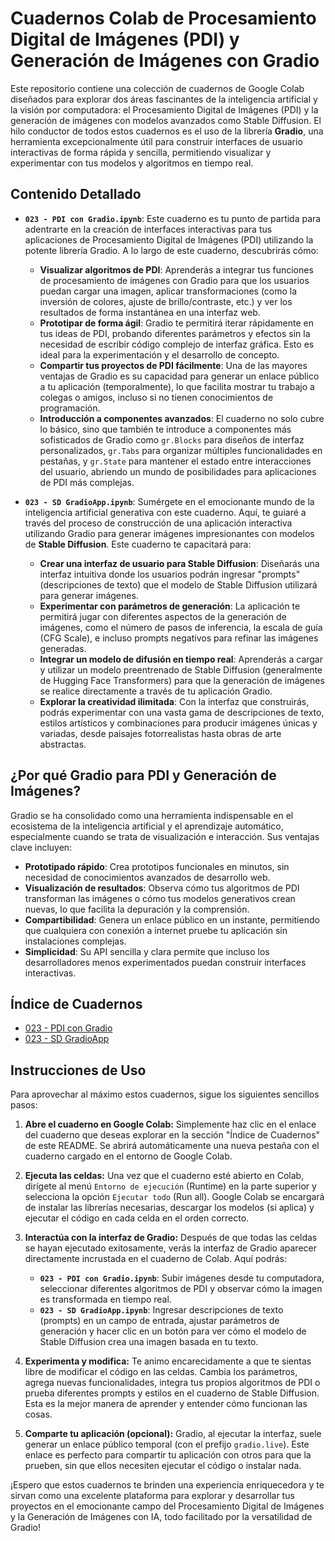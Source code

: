 # Cuadernos Colab de Procesamiento Digital de Imágenes (PDI) y Generación de Imágenes con Gradio

Este repositorio contiene una colección de cuadernos de Google Colab diseñados para explorar dos áreas fascinantes de la inteligencia artificial y la visión por computadora: el Procesamiento Digital de Imágenes (PDI) y la generación de imágenes con modelos avanzados como Stable Diffusion. El hilo conductor de todos estos cuadernos es el uso de la librería **Gradio**, una herramienta excepcionalmente útil para construir interfaces de usuario interactivas de forma rápida y sencilla, permitiendo visualizar y experimentar con tus modelos y algoritmos en tiempo real.

## Contenido Detallado

* **`023 - PDI con Gradio.ipynb`**:
    Este cuaderno es tu punto de partida para adentrarte en la creación de interfaces interactivas para tus aplicaciones de Procesamiento Digital de Imágenes (PDI) utilizando la potente librería Gradio. A lo largo de este cuaderno, descubrirás cómo:
    * **Visualizar algoritmos de PDI**: Aprenderás a integrar tus funciones de procesamiento de imágenes con Gradio para que los usuarios puedan cargar una imagen, aplicar transformaciones (como la inversión de colores, ajuste de brillo/contraste, etc.) y ver los resultados de forma instantánea en una interfaz web.
    * **Prototipar de forma ágil**: Gradio te permitirá iterar rápidamente en tus ideas de PDI, probando diferentes parámetros y efectos sin la necesidad de escribir código complejo de interfaz gráfica. Esto es ideal para la experimentación y el desarrollo de concepto.
    * **Compartir tus proyectos de PDI fácilmente**: Una de las mayores ventajas de Gradio es su capacidad para generar un enlace público a tu aplicación (temporalmente), lo que facilita mostrar tu trabajo a colegas o amigos, incluso si no tienen conocimientos de programación.
    * **Introducción a componentes avanzados**: El cuaderno no solo cubre lo básico, sino que también te introduce a componentes más sofisticados de Gradio como `gr.Blocks` para diseños de interfaz personalizados, `gr.Tabs` para organizar múltiples funcionalidades en pestañas, y `gr.State` para mantener el estado entre interacciones del usuario, abriendo un mundo de posibilidades para aplicaciones de PDI más complejas.

* **`023 - SD GradioApp.ipynb`**:
    Sumérgete en el emocionante mundo de la inteligencia artificial generativa con este cuaderno. Aquí, te guiaré a través del proceso de construcción de una aplicación interactiva utilizando Gradio para generar imágenes impresionantes con modelos de **Stable Diffusion**. Este cuaderno te capacitará para:
    * **Crear una interfaz de usuario para Stable Diffusion**: Diseñarás una interfaz intuitiva donde los usuarios podrán ingresar "prompts" (descripciones de texto) que el modelo de Stable Diffusion utilizará para generar imágenes.
    * **Experimentar con parámetros de generación**: La aplicación te permitirá jugar con diferentes aspectos de la generación de imágenes, como el número de pasos de inferencia, la escala de guía (CFG Scale), e incluso prompts negativos para refinar las imágenes generadas.
    * **Integrar un modelo de difusión en tiempo real**: Aprenderás a cargar y utilizar un modelo preentrenado de Stable Diffusion (generalmente de Hugging Face Transformers) para que la generación de imágenes se realice directamente a través de tu aplicación Gradio.
    * **Explorar la creatividad ilimitada**: Con la interfaz que construirás, podrás experimentar con una vasta gama de descripciones de texto, estilos artísticos y combinaciones para producir imágenes únicas y variadas, desde paisajes fotorrealistas hasta obras de arte abstractas.

## ¿Por qué Gradio para PDI y Generación de Imágenes?

Gradio se ha consolidado como una herramienta indispensable en el ecosistema de la inteligencia artificial y el aprendizaje automático, especialmente cuando se trata de visualización e interacción. Sus ventajas clave incluyen:

* **Prototipado rápido**: Crea prototipos funcionales en minutos, sin necesidad de conocimientos avanzados de desarrollo web.
* **Visualización de resultados**: Observa cómo tus algoritmos de PDI transforman las imágenes o cómo tus modelos generativos crean nuevas, lo que facilita la depuración y la comprensión.
* **Compartibilidad**: Genera un enlace público en un instante, permitiendo que cualquiera con conexión a internet pruebe tu aplicación sin instalaciones complejas.
* **Simplicidad**: Su API sencilla y clara permite que incluso los desarrolladores menos experimentados puedan construir interfaces interactivas.

## Índice de Cuadernos

* [023 - PDI con Gradio](023%20-%20PDI%20con%20Gradio.ipynb)
* [023 - SD GradioApp](023%20-%20SD%20GradioApp.ipynb)

## Instrucciones de Uso

Para aprovechar al máximo estos cuadernos, sigue los siguientes sencillos pasos:

1.  **Abre el cuaderno en Google Colab:** Simplemente haz clic en el enlace del cuaderno que deseas explorar en la sección "Índice de Cuadernos" de este README. Se abrirá automáticamente una nueva pestaña con el cuaderno cargado en el entorno de Google Colab.

2.  **Ejecuta las celdas:** Una vez que el cuaderno esté abierto en Colab, dirígete al menú `Entorno de ejecución` (Runtime) en la parte superior y selecciona la opción `Ejecutar todo` (Run all). Google Colab se encargará de instalar las librerías necesarias, descargar los modelos (si aplica) y ejecutar el código en cada celda en el orden correcto.

3.  **Interactúa con la interfaz de Gradio:** Después de que todas las celdas se hayan ejecutado exitosamente, verás la interfaz de Gradio aparecer directamente incrustada en el cuaderno de Colab. Aquí podrás:
    * **`023 - PDI con Gradio.ipynb`**: Subir imágenes desde tu computadora, seleccionar diferentes algoritmos de PDI y observar cómo la imagen es transformada en tiempo real.
    * **`023 - SD GradioApp.ipynb`**: Ingresar descripciones de texto (prompts) en un campo de entrada, ajustar parámetros de generación y hacer clic en un botón para ver cómo el modelo de Stable Diffusion crea una imagen basada en tu texto.

4.  **Experimenta y modifica:** Te animo encarecidamente a que te sientas libre de modificar el código en las celdas. Cambia los parámetros, agrega nuevas funcionalidades, integra tus propios algoritmos de PDI o prueba diferentes prompts y estilos en el cuaderno de Stable Diffusion. Esta es la mejor manera de aprender y entender cómo funcionan las cosas.

5.  **Comparte tu aplicación (opcional):** Gradio, al ejecutar la interfaz, suele generar un enlace público temporal (con el prefijo `gradio.live`). Este enlace es perfecto para compartir tu aplicación con otros para que la prueben, sin que ellos necesiten ejecutar el código o instalar nada.

¡Espero que estos cuadernos te brinden una experiencia enriquecedora y te sirvan como una excelente plataforma para explorar y desarrollar tus proyectos en el emocionante campo del Procesamiento Digital de Imágenes y la Generación de Imágenes con IA, todo facilitado por la versatilidad de Gradio!